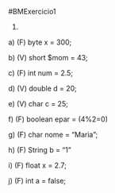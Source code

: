 #BMExercicio1

1)


a) (F) byte x = 300;

b) (V) short $mom = 43;

c) (F) int num = 2.5;

d) (V) double d = 20;

e) (V) char c = 25;

f) (F) boolean epar = (4%2=0)

g) (F) char nome = “Maria”;

h) (F) String b = “1”

i) (F) float x = 2.7;

j) (F) int a = false;
